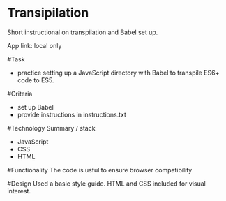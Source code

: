 # Transipilation
Short instructional on transpilation and Babel set up.

App link: local only

#Task
+ practice setting up a JavaScript directory with Babel to transpile ES6+ code to ES5. 

#Criteria
+ set up Babel 
+ provide instructions in instructions.txt

#Technology Summary / stack
+ JavaScript
+ CSS
+ HTML

#Functionality
The code is usful to ensure browser compatibility

#Design
Used a basic style guide.
HTML and CSS included for visual interest.
